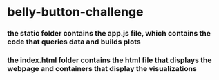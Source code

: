 # belly-button-challenge

### the static folder contains the app.js file, which contains the code that queries data and builds plots

### the index.html folder contains the html file that displays the webpage and containers that display the visualizations
